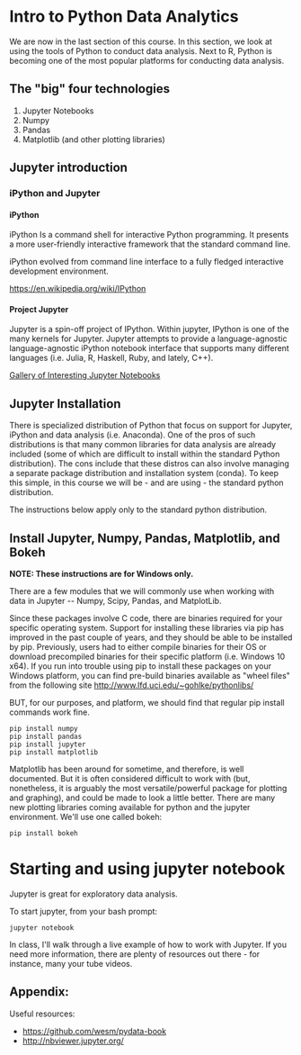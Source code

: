 # Intro to Python Data Analytics

We are now in the last section of this course. In this section, we look at using the tools of Python to conduct data analysis. Next to R, Python is becoming one of the most popular platforms for conducting data analysis.

## The "big" four technologies

1. Jupyter Notebooks
2. Numpy
3. Pandas
4. Matplotlib (and other plotting libraries)


## Jupyter introduction

### iPython and Jupyter

#### iPython
iPython Is a command shell for interactive Python programming. It presents a more user-friendly interactive framework that the standard command line.

iPython evolved from command line interface to a fully fledged interactive development environment.

https://en.wikipedia.org/wiki/IPython

#### Project Jupyter

Jupyter is a spin-off project of IPython. Within jupyter, IPython is one of the many kernels for Jupyter. Jupyter attempts to provide a language-agnostic language-agnostic iPython notebook interface that supports many different languages (i.e. Julia, R, Haskell, Ruby, and lately, C++).

[Gallery of Interesting Jupyter Notebooks](https://github.com/jupyter/jupyter/wiki/A-gallery-of-interesting-Jupyter-Notebooks#data-visualization-and-plotting)

## Jupyter Installation

There is specialized distribution of Python that focus on support for Jupyter, iPython and data analysis (i.e. Anaconda). One of the pros of such distributions is that many common libraries for data analysis are already included (some of which are difficult to install within the standard Python distribution). The cons include that these distros can also involve managing a separate package distribution and installation system (conda). To keep this simple, in this course we will be - and are using - the standard python distribution.

The instructions below apply only to the standard python distribution.


## Install Jupyter, Numpy, Pandas, Matplotlib, and Bokeh

__NOTE: These instructions are for Windows only.__

There are a few modules that we will commonly use when working with data in Jupyter -- Numpy, Scipy, Pandas, and MatplotLib.

Since these packages involve C code, there are binaries required for your specific operating system. Support for installing these libraries via pip has improved in the past couple of years, and they should be able to be installed by pip. Previously, users had to either compile binaries for their OS or download precompiled binaries for their specific platform (i.e. Windows 10 x64). If you run into trouble using pip to install these packages on your Windows platform, you can find pre-build binaries available as "wheel files" from the following site
 http://www.lfd.uci.edu/~gohlke/pythonlibs/

BUT, for our purposes, and platform, we should find that regular pip install commands work fine.

```
pip install numpy
pip install pandas
pip install jupyter
pip install matplotlib
```

Matplotlib has been around for sometime, and therefore, is well documented. But it is often considered difficult to work with (but, nonetheless, it is arguably the most versatile/powerful package for plotting and graphing), and could be made to look a little better. There are many new plotting libraries coming available for python and the jupyter environment. We'll use one called bokeh:

```
pip install bokeh
```

# Starting and using jupyter notebook

Jupyter is great for exploratory data analysis.

To start jupyter, from your bash prompt:

```
jupyter notebook
```

In class, I'll walk through a live example of how to work with Jupyter. If you need more information, there are plenty of resources out there - for instance, many your tube videos.


## Appendix:

Useful resources:

* https://github.com/wesm/pydata-book
* http://nbviewer.jupyter.org/
